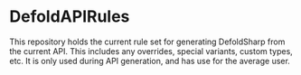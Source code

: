 # DefoldAPIRules

This repository holds the current rule set for generating DefoldSharp from the current API.  This includes any overrides, special variants, custom types, etc.  It is only used during API generation, and has use for the average user.

